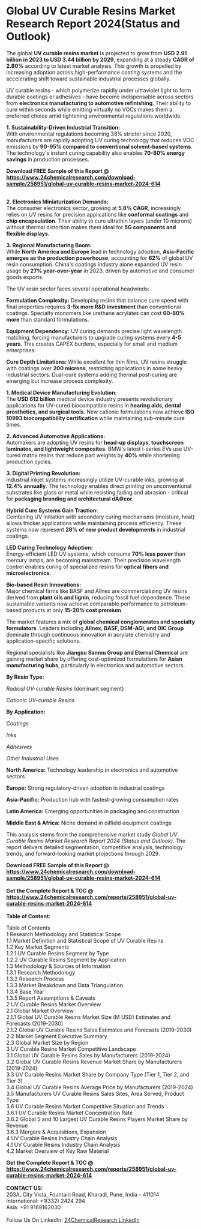 <h1>Global UV Curable Resins Market Research Report 2024(Status and Outlook)</h1><p>The global <strong>UV curable resins market</strong> is projected to grow from <strong>USD 2.91 billion in 2023 to USD 3.44 billion by 2029</strong>, expanding at a steady <strong>CAGR of 2.80%</strong> according to latest market analysis. This growth is propelled by increasing adoption across high-performance coating systems and the accelerating shift toward sustainable industrial processes globally.</p><p>UV curable resins - which polymerize rapidly under ultraviolet light to form durable coatings or adhesives - have become indispensable across sectors from <strong>electronics manufacturing to automotive refinishing</strong>. Their ability to cure within seconds while emitting virtually no VOCs makes them a preferred choice amid tightening environmental regulations worldwide.</p><p><strong>1. Sustainability-Driven Industrial Transition:</strong><br>
With environmental regulations becoming 38% stricter since 2020, manufacturers are rapidly adopting UV curing technology that reduces VOC emissions by <strong>90-95% compared to conventional solvent-based systems</strong>. The technology's instant curing capability also enables <strong>70-80% energy savings</strong> in production processes.</p><div><b>Download FREE Sample of this Report @ 
            <a href="https://www.24chemicalresearch.com/download-sample/258951/global-uv-curable-resins-market-2024-614">
            https://www.24chemicalresearch.com/download-sample/258951/global-uv-curable-resins-market-2024-614</a></b></div><br><p><strong>2. Electronics Miniaturization Demands:</strong><br>
The consumer electronics sector, growing at <strong>5.8% CAGR</strong>, increasingly relies on UV resins for precision applications like <strong>conformal coatings</strong> and <strong>chip encapsulation</strong>. Their ability to cure ultrathin layers (under 10 microns) without thermal distortion makes them ideal for <strong>5G components and flexible displays</strong>.</p><p><strong>3. Regional Manufacturing Boom:</strong><br>
While <strong>North America and Europe</strong> lead in technology adoption, <strong>Asia-Pacific emerges as the production powerhouse</strong>, accounting for <strong>62%</strong> of global UV resin consumption. China's coatings industry alone expanded UV resin usage by <strong>27% year-over-year</strong> in 2023, driven by automotive and consumer goods exports.</p><p>The UV resin sector faces several operational headwinds:</p><p><strong>Formulation Complexity:</strong> Developing resins that balance cure speed with final properties requires <strong>3-5x more R&amp;D investment</strong> than conventional coatings. Specialty monomers like urethane acrylates can cost <strong>60-80% more</strong> than standard formulations.</p><p><strong>Equipment Dependency:</strong> UV curing demands precise light wavelength matching, forcing manufacturers to upgrade curing systems every <strong>4-5 years</strong>. This creates CAPEX burdens, especially for small and medium enterprises.</p><p><strong>Cure Depth Limitations:</strong> While excellent for thin films, UV resins struggle with coatings over <strong>200 microns</strong>, restricting applications in some heavy industrial sectors. Dual-cure systems adding thermal post-curing are emerging but increase process complexity.</p><p><strong>1. Medical Device Manufacturing Evolution:</strong><br>
The <strong>USD 612 billion</strong> medical device industry presents revolutionary applications for UV-cured biocompatible resins in <strong>hearing aids, dental prosthetics, and surgical tools</strong>. New cationic formulations now achieve <strong>ISO 10993 biocompatibility certification</strong> while maintaining sub-minute cure times.</p><p><strong>2. Advanced Automotive Applications:</strong><br>
Automakers are adopting UV resins for <strong>head-up displays, touchscreen laminates, and lightweight composites</strong>. BMW's latest i-series EVs use UV-cured matrix resins that reduce part weights by <strong>40%</strong> while shortening production cycles.</p><p><strong>3. Digital Printing Revolution:</strong><br>
Industrial inkjet systems increasingly utilize UV-curable inks, growing at <strong>12.4% annually</strong>. The technology enables direct printing on unconventional substrates like glass or metal while resisting fading and abrasion - critical for <strong>packaging branding and architectural dÃ©cor</strong>.</p><p><strong>Hybrid Cure Systems Gain Traction:</strong><br>
	Combining UV initiation with secondary curing mechanisms (moisture, heat) allows thicker applications while maintaining process efficiency. These systems now represent <strong>28% of new product developments</strong> in industrial coatings.</p><p><strong>LED Curing Technology Adoption:</strong><br>
	Energy-efficient LED UV systems, which consume <strong>70% less power</strong> than mercury lamps, are becoming mainstream. Their precision wavelength control enables curing of specialized resins for <strong>optical fibers and microelectronics</strong>.</p><p><strong>Bio-based Resin Innovations:</strong><br>
	Major chemical firms like BASF and Allnex are commercializing UV resins derived from <strong>plant oils and lignin</strong>, reducing fossil fuel dependence. These sustainable variants now achieve comparable performance to petroleum-based products at only <strong>15-20% cost premium</strong>.</p><p>The market features a mix of <strong>global chemical conglomerates and specialty formulators</strong>. Leaders including <strong>Allnex, BASF, DSM-AGI, and DIC Group</strong> dominate through continuous innovation in acrylate chemistry and application-specific solutions.</p><p>Regional specialists like <strong>Jiangsu Sanmu Group and Eternal Chemical</strong> are gaining market share by offering cost-optimized formulations for <strong>Asian manufacturing hubs</strong>, particularly in electronics and automotive sectors.</p><p><strong>By Resin Type:</strong></p><p><em>Radical UV-curable Resins</em> (dominant segment)</p><p><em>Cationic UV-curable Resins</em></p><p><strong>By Application:</strong></p><p><em>Coatings</em></p><p><em>Inks</em></p><p><em>Adhesives</em></p><p><em>Other Industrial Uses</em></p><p><strong>North America:</strong> Technology leadership in electronics and automotive sectors</p><p><strong>Europe:</strong> Strong regulatory-driven adoption in industrial coatings</p><p><strong>Asia-Pacific:</strong> Production hub with fastest-growing consumption rates</p><p><strong>Latin America:</strong> Emerging opportunities in packaging and construction</p><p><strong>Middle East &amp; Africa:</strong> Niche demand in oilfield equipment coatings</p><p>This analysis stems from the comprehensive market study <em>Global UV Curable Resins Market Research Report 2024 (Status and Outlook)</em>. The report delivers detailed segmentation, competitive analysis, technology trends, and forward-looking market projections through 2029.</p><div><b>Download FREE Sample of this Report @ 
            <a href="https://www.24chemicalresearch.com/download-sample/258951/global-uv-curable-resins-market-2024-614">
            https://www.24chemicalresearch.com/download-sample/258951/global-uv-curable-resins-market-2024-614</a></b></div><br><div><b>Get the Complete Report & TOC @ 
            <a href="https://www.24chemicalresearch.com/reports/258951/global-uv-curable-resins-market-2024-614">
            https://www.24chemicalresearch.com/reports/258951/global-uv-curable-resins-market-2024-614</a></b></div><br>
            <b>Table of Content:</b><p>Table of Contents<br />
1 Research Methodology and Statistical Scope<br />
1.1 Market Definition and Statistical Scope of UV Curable Resins<br />
1.2 Key Market Segments<br />
1.2.1 UV Curable Resins Segment by Type<br />
1.2.2 UV Curable Resins Segment by Application<br />
1.3 Methodology & Sources of Information<br />
1.3.1 Research Methodology<br />
1.3.2 Research Process<br />
1.3.3 Market Breakdown and Data Triangulation<br />
1.3.4 Base Year<br />
1.3.5 Report Assumptions & Caveats<br />
2 UV Curable Resins Market Overview<br />
2.1 Global Market Overview<br />
2.1.1 Global UV Curable Resins Market Size (M USD) Estimates and Forecasts (2019-2030)<br />
2.1.2 Global UV Curable Resins Sales Estimates and Forecasts (2019-2030)<br />
2.2 Market Segment Executive Summary<br />
2.3 Global Market Size by Region<br />
3 UV Curable Resins Market Competitive Landscape<br />
3.1 Global UV Curable Resins Sales by Manufacturers (2019-2024)<br />
3.2 Global UV Curable Resins Revenue Market Share by Manufacturers (2019-2024)<br />
3.3 UV Curable Resins Market Share by Company Type (Tier 1, Tier 2, and Tier 3)<br />
3.4 Global UV Curable Resins Average Price by Manufacturers (2019-2024)<br />
3.5 Manufacturers UV Curable Resins Sales Sites, Area Served, Product Type<br />
3.6 UV Curable Resins Market Competitive Situation and Trends<br />
3.6.1 UV Curable Resins Market Concentration Rate<br />
3.6.2 Global 5 and 10 Largest UV Curable Resins Players Market Share by Revenue<br />
3.6.3 Mergers & Acquisitions, Expansion<br />
4 UV Curable Resins Industry Chain Analysis<br />
4.1 UV Curable Resins Industry Chain Analysis<br />
4.2 Market Overview of Key Raw Material</p><div><b>Get the Complete Report & TOC @ 
            <a href="https://www.24chemicalresearch.com/reports/258951/global-uv-curable-resins-market-2024-614">
            https://www.24chemicalresearch.com/reports/258951/global-uv-curable-resins-market-2024-614</a></b></div><br><b>CONTACT US:</b><br>
            203A, City Vista, Fountain Road, Kharadi, Pune, India - 411014<br>
            International: +1(332) 2424 294<br>
            Asia: +91 9169162030 <br><br>
            Follow Us On LinkedIn: <a href="https://www.linkedin.com/company/24chemicalresearch/">24ChemicalResearch LinkedIn</a>